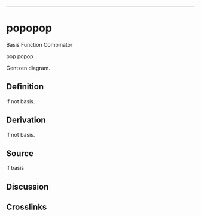 ------------------------------------------------------------------------

# popopop

Basis Function Combinator

pop popop

Gentzen diagram.

## Definition

if not basis.

## Derivation

if not basis.

## Source

if basis

## Discussion

## Crosslinks
